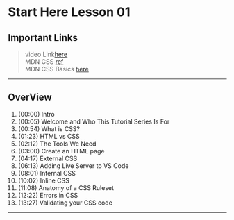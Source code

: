 
# Start Here Lesson 01

## Important Links
> video Link[here](https://youtu.be/0W6qz0-aDaM?list=PL0Zuz27SZ-6Mx9fd9elt80G1bPcySmWit)    
> MDN CSS [ref](https://developer.mozilla.org/en-US/docs/Web/CSS)   
>MDN CSS Basics [here](https://developer.mozilla.org/en-US/docs/Learn/Getting_started_with_the_web/CSS_basics) 

---

## OverView
1. (00:00) Intro
2. (00:05) Welcome and Who This Tutorial Series Is For
3. (00:54) What is CSS?  
4. (01:23) HTML vs CSS
5. (02:12) The Tools We Need
6. (03:00) Create an HTML page
7. (04:17) External CSS
8. (06:13) Adding Live Server to VS Code
9. (08:01) Internal CSS
10. (10:02) Inline CSS
11. (11:08) Anatomy of a CSS Ruleset
12. (12:22) Errors in CSS
13. (13:27) Validating your CSS code

***
